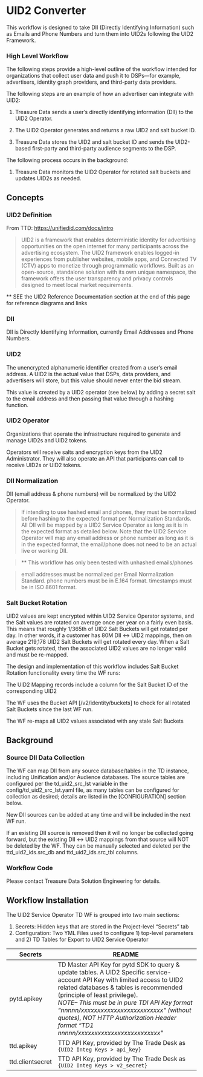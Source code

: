 # UID2 Converter

This workflow is designed to take DII (Directly Identifying Information) such as Emails and Phone Numbers and turn them into UID2s following the UID2 Framework. 

### High Level Workflow 
The following steps provide a high-level outline of the workflow intended for organizations that collect user data and push it to DSPs—for example, advertisers, identity graph providers, and third-party data providers.

The following steps are an example of how an advertiser can integrate with UID2:

1. Treasure Data sends a user’s directly identifying information (DII) to the UID2 Operator.

2. The UID2 Operator generates and returns a raw UID2 and salt bucket ID.

3. Treasure Data stores the UID2 and salt bucket ID and sends the UID2-based first-party and third-party audience segments to the DSP.

The following process occurs in the background:

1. Treasure Data monitors the UID2 Operator for rotated salt buckets and updates UID2s as needed.


## Concepts
### UID2 Definition

From TTD: https://unifiedid.com/docs/intro
>UID2 is a framework that enables deterministic identity for advertising opportunities on the open internet for many participants across the advertising ecosystem. The UID2 framework enables logged-in experiences from publisher websites, mobile apps, and Connected TV (CTV) apps to monetize through programmatic workflows. Built as an open-source, standalone solution with its own unique namespace, the framework offers the user transparency and privacy controls designed to meet local market requirements.

** SEE the UID2 Reference Documentation section at the end of this page for reference diagrams and links

### DII
DII is Directly Identifying Information, currently Email Addresses and Phone Numbers. 

### UID2
The unencrypted alphanumeric identifier created from a user’s email address. A UID2 is the actual value that DSPs, data providers, and advertisers will store, but this value should never enter the bid stream.

This value is created by a UID2 operator (see below) by adding a secret salt to the email address and then passing that value through a hashing function.

### UID2 Operator
Organizations that operate the infrastructure required to generate and manage UID2s and UID2 tokens.

Operators will receive salts and encryption keys from the UID2 Administrator. They will also operate an API that participants can call to receive UID2s or UID2 tokens.

### DII Normalization
DII (email address & phone numbers) will be normalized by the UID2 Operator. 

>If intending to use hashed email and phones, they must be normalized before hashing to the expected format per Normalization Standards. All DII will be mapped by a UID2 Service Operator as long as it is in the expected format as detailed below. Note that the UID2 Service Operator will map any email address or phone number as long as it is in the expected format, the email/phone does not need to be an actual live or working DII.

> ** This workflow has only been tested with unhashed emails/phones

> email addresses must be normalized per Email Normalization Standard.
phone numbers must be in E.164 format.
timestamps must be in ISO 8601 format.

### Salt Bucket Rotation
UID2 values are kept encrypted within UID2 Service Operator systems, and the Salt values are rotated on average once per year on a fairly even basis. This means that roughly 1/365th of UID2 Salt Buckets will get rotated per day. In other words, if a customer has 80M DII ↔︎ UID2 mappings, then on average 219,178 UID2 Salt Buckets will get rotated every day. When a Salt Bucket gets rotated, then the associated UID2 values are no longer valid and must be re-mapped.

The design and implementation of this workflow includes Salt Bucket Rotation functionality every time the WF runs:

The UID2 Mapping records include a column for the Salt Bucket ID of the corresponding UID2

The WF uses the Bucket API [/v2/identity/buckets] to check for all rotated Salt Buckets since the last WF run.

The WF re-maps all UID2 values associated with any stale Salt Buckets

## Background 

### Source DII Data Collection
The WF can map DII from any source database/tables in the TD instance, including Unification and/or Audience databases. The source tables are configured per the td_uid2_src_lst variable in the config/td_uid2_src_lst.yaml file, as many tables can be configured for collection as desired; details are listed in the [CONFIGURATION] section below.

New DII sources can be added at any time and will be included in the next WF run.

If an existing DII source is removed then it will no longer be collected going forward, but the existing DII ↔︎ UID2 mappings from that source will NOT be deleted by the WF. They can be manually selected and deleted per the ttd_uid2_ids.src_db and ttd_uid2_ids.src_tbl columns.

### Workflow Code
Please contact Treasure Data Solution Engineering for details.

## Workflow Installation
The UID2 Service Operator TD WF is grouped into two main sections:


1. Secrets: Hidden keys that are stored in the Project-level “Secrets” tab
2. Configuration: Two YML Files used to configure 1) top-level parameters and 2) TD Tables for Export to UID2 Service Operator

| Secrets | README |
| ------ | ------ |
| pytd.apikey | TD Master API Key for pytd SDK to query & update tables. A  UID2 Specific service-account API Key with limited access to  UID2 related databases & tables is recommended (principle of least privilege). <br>*NOTE– This must be in pure TDI API Key format “nnnnn/xxxxxxxxxxxxxxxxxxxxxxxxx" (without quotes), NOT HTTP Authorization Header format “TD1 nnnnn/xxxxxxxxxxxxxxxxxxxxxxxxx"* |
| ttd.apikey | TTD API Key, provided by The Trade Desk as `{UID2 Integ Keys > api_key}` |
| ttd.clientsecret | TTD API Key, provided by The Trade Desk as `{UID2 Integ Keys > v2_secret}` |
